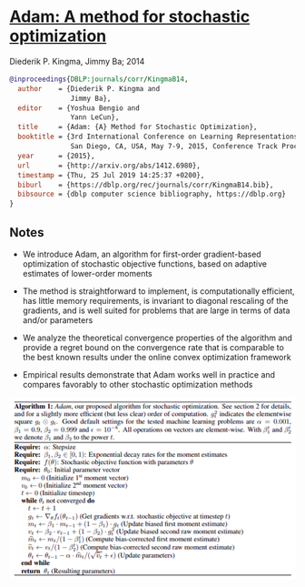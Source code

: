 # [Adam: A method for stochastic optimization](https://arxiv.org/pdf/1412.6980.pdf)
Diederik P. Kingma, Jimmy Ba; 2014

```bibtex
@inproceedings{DBLP:journals/corr/KingmaB14,
  author    = {Diederik P. Kingma and
               Jimmy Ba},
  editor    = {Yoshua Bengio and
               Yann LeCun},
  title     = {Adam: {A} Method for Stochastic Optimization},
  booktitle = {3rd International Conference on Learning Representations, {ICLR} 2015,
               San Diego, CA, USA, May 7-9, 2015, Conference Track Proceedings},
  year      = {2015},
  url       = {http://arxiv.org/abs/1412.6980},
  timestamp = {Thu, 25 Jul 2019 14:25:37 +0200},
  biburl    = {https://dblp.org/rec/journals/corr/KingmaB14.bib},
  bibsource = {dblp computer science bibliography, https://dblp.org}
}
```

## Notes

* We introduce Adam, an algorithm for first-order gradient-based optimization of stochastic objective functions, based on adaptive estimates of lower-order moments

* The method is straightforward to implement, is computationally efficient, has little memory requirements, is invariant to diagonal rescaling of the gradients, and is well suited for problems that are large in terms of data and/or parameters

* We analyze the theoretical convergence properties of the algorithm and provide a regret bound on the convergence rate that is comparable to the best known results under the online convex optimization framework

* Empirical results demonstrate that Adam works well in practice and compares favorably to other stochastic optimization methods

![Adam Algorithm](assets/adam.png)